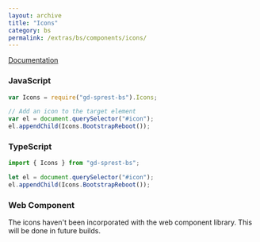 ```yaml
---
layout: archive
title: "Icons"
category: bs
permalink: /extras/bs/components/icons/
---
```

[Documentation](https://icons.getbootstrap.com/)

<div id="icon"></div>

### JavaScript
```js
var Icons = require("gd-sprest-bs").Icons;

// Add an icon to the target element
var el = document.querySelector("#icon");
el.appendChild(Icons.BootstrapReboot());
```

### TypeScript

```ts
import { Icons } from "gd-sprest-bs";

let el = document.querySelector("#icon");
el.appendChild(Icons.BootstrapReboot());
```

### Web Component

The icons haven't been incorporated with the web component library. This will be done in future builds.
<!-- TODO -->

```html
```

<script type="text/javascript" src="https://unpkg.com/gd-sprest-bs/dist/gd-sprest-bs-icons.js"></script>
<script type="text/javascript">
    // Wait for the window to be loaded
    window.addEventListener("load", function() {
        // Add an icon to the target element
        var el = document.querySelector("#icon");
        el ? el.appendChild($REST.Icons.BootstrapReboot()) : null;
    });
</script>